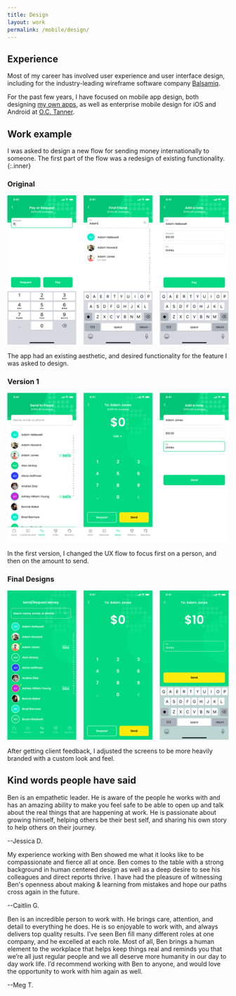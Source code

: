 ```yaml
---
title: Design
layout: work
permalink: /mobile/design/
---
```


## Experience

Most of my career has involved user experience and user interface design, including for the industry-leading wireframe software company [Balsamiq](https://balsamiq.com).

For the past few years, I have focused on mobile app design, both designing [my own apps](/apps/), as well as enterprise mobile design for iOS and Android at [O.C.&nbsp;Tanner](https://www.octanner.com).


## Work example

I was asked to design a new flow for sending money internationally to someone. The first part of the flow was a redesign of existing functionality.
{:.inner}

<div class="entries-grid">
    <div class="entry">
        <h3 class="entry-title">Original</h3>
        <img src="/assets/images/original-design.png" class="entry-image" alt="Original designs">
        <p class="entry-excerpt">The app had an existing aesthetic, and desired functionality for the feature I was asked to design.</p>
    </div>
    <div class="entry">
        <h3 class="entry-title">Version 1</h3>
        <img src="/assets/images/version-one.png" class="entry-image" alt="Design iteration">
        <p class="entry-excerpt">In the first version, I changed the UX flow to focus first on a person, and then on the amount to send.</p>
    </div>
    <div class="entry">
        <h3 class="entry-title">Final Designs</h3>
        <img src="/assets/images/final-design.png" class="entry-image" alt="Final designs">
        <p class="entry-excerpt">After getting client feedback, I adjusted the screens to be more heavily branded with a custom look and feel.</p>
    </div>
</div>


## Kind words people have said

<div class="entries-grid">
    <div class="entry">
        <p>Ben is an empathetic leader. He is aware of the people he works with and has an amazing ability to make you feel safe to be able to open up and talk about the real things that are happening at work. He is passionate about growing himself, helping others be their best self, and sharing his own story to help others on their journey.</p>
        <p class="entry-meta">--Jessica D.</p>
    </div>
    <div class="entry">
        <p>My experience working with Ben showed me what it looks like to be compassionate and fierce all at once. Ben comes to the table with a strong background in human centered design as well as a deep desire to see his colleagues and direct reports thrive. I have had the pleasure of witnessing Ben's openness about making & learning from mistakes and hope our paths cross again in the future.
        </p>        
        <p class="entry-meta">--Caitlin G.</p>
    </div>        
    <div class="entry">
        <p>Ben is an incredible person to work with. He brings care, attention, and detail to everything he does. He is so enjoyable to work with, and always delivers top quality results. I’ve seen Ben fill many different roles at one company, and he excelled at each role. Most of all, Ben brings a human element to the workplace that helps keep things real and reminds you that we’re all just regular people and we all deserve more humanity in our day to day work life. I’d recommend working with Ben to anyone, and would love the opportunity to work with him again as well.</p>
        <p class="entry-meta">--Meg T.</p>
    </div>
</div>
